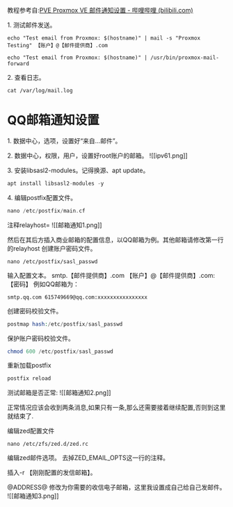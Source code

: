教程参考自:[PVE Proxmox VE 邮件通知设置 - 哔哩哔哩 (bilibili.com)](https://www.bilibili.com/read/cv24941543/)


1. 测试邮件发送。

```
echo "Test email from Proxmox: $(hostname)" | mail -s "Proxmox Testing" 【账户】@【邮件提供商】.com
```
```
echo "Test email from Proxmox: $(hostname)" | /usr/bin/proxmox-mail-forward
```
2. 查看日志。

```
cat /var/log/mail.log
```




# QQ邮箱通知设置
1. 数据中心，选项，设置好“来自…邮件”。

2. 数据中心，权限，用户，设置好root账户的邮箱。
![[ipv61.png]]

3. 安装libsasl2-modules。记得换源、apt update。
```php
apt install libsasl2-modules -y
```

4. 编辑postfix配置文件。
```php
nano /etc/postfix/main.cf 
```
注释relayhost= 
![[邮箱通知1.png]]

然后在其后方插入商业邮箱的配置信息，以QQ邮箱为例。其他邮箱请修改第一行的relayhost
创建账户密码文件。
```
nano /etc/postfix/sasl_passwd
```

输入配置文本。
smtp.【邮件提供商】.com 【账户】@【邮件提供商】.com:【密码】
例如QQ邮箱为：
```
smtp.qq.com 615749669@qq.com:xxxxxxxxxxxxxxxx
```

创建密码校验文件。
```php
postmap hash:/etc/postfix/sasl_passwd
```
保护账户密码校验文件。
```php
chmod 600 /etc/postfix/sasl_passwd
```
 重新加载postfix
```php
postfix reload
```

测试邮箱是否正常:
![[邮箱通知2.png]]

正常情况应该会收到两条消息,如果只有一条,那么还需要接着继续配置,否则到这里就结束了.

编辑zed配置文件 
```
nano /etc/zfs/zed.d/zed.rc
```

编辑zed邮件选项。
去掉ZED_EMAIL_OPTS这一行的注释。

插入-r 【刚刚配置的发信邮箱】。

@ADDRESS@ 修改为你需要的收信电子邮箱，这里我设置成自己给自己发邮件。 
![[邮箱通知3.png]]